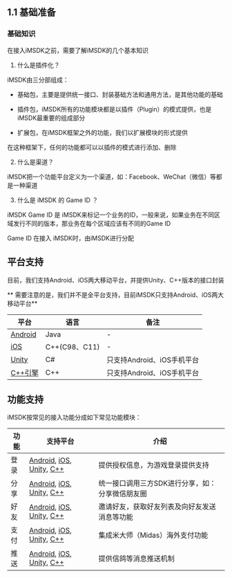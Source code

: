 ## 1.1 基础准备

### 基础知识

在接入iMSDK之前，需要了解iMSDK的几个基本知识

1. 什么是插件化？
  
  iMSDK由三分部组成：
  
  * 基础包，主要是提供统一接口、封装基础方法和通用方法，是其他功能的基础
  
  * 插件包，iMSDK所有的功能模块都是以插件（Plugin）的模式提供，也是iMSDK最重要的组成部分
  
  * 扩展包，在iMSDK框架之外的功能，我们以扩展模块的形式提供

  在这种框架下，任何的功能都可以以插件的模式进行添加、删除
  
2. 什么是渠道？

  iMSDK把一个功能平台定义为一个渠道，如：Facebook、WeChat（微信）等都是一种渠道

3. 什么是 iMSDK 的 Game ID ？

  iMSDK Game ID 是 iMSDK来标记一个业务的ID，一般来说，如果业务在不同区域发行不同的版本，那业务在每个区域应该有不同的Game ID
 
  Game ID 在接入 iMSDK时，由iMSDK进行分配

## 平台支持

目前，我们支持Android、iOS两大移动平台，并提供Unity、C++版本的接口封装

** 需要注意的是，我们并不是全平台支持，目前iMSDK只支持Android、iOS两大移动平台**

| 平台 | 语言 | 备注 |
| -- | -- | -- |
| [Android](Android/README.md) | Java | - |
| [iOS](iOS/README.md) | C++(C98、C11) | - |
| [Unity](Unity/README.md) | C# | 只支持Android、iOS手机平台 |
| [C++引擎](Cpp/README.md) | C++ | 只支持Android、iOS手机平台 |

## 功能支持

iMSDK按常见的接入功能分成如下常见功能模块：

| 功能 | 支持平台 | 介绍 |
| -- | -- | -- |
| 登录 | [Android](Android/Module/Push.md), [iOS](iOS/Module/Push.md), [Unity](Unity/Module/Push.md), [C++](Cpp/Module/Push.md) | 提供授权信息，为游戏登录提供支持 |
| 分享 | [Android](Android/Module/Push.md), [iOS](iOS/Module/Push.md), [Unity](Unity/Module/Push.md), [C++](Cpp/Module/Push.md) |统一接口调用三方SDK进行分享，如：分享微信朋友圈 |
| 好友 | [Android](Android/Module/Push.md), [iOS](iOS/Module/Push.md), [Unity](Unity/Module/Push.md), [C++](Cpp/Module/Push.md) |邀请好友，获取好友列表及向好友发送消息等功能 |
| 支付 | [Android](Android/Module/Push.md), [iOS](iOS/Module/Push.md), [Unity](Unity/Module/Push.md), [C++](Cpp/Module/Push.md) |集成米大师（Midas）海外支付功能 |
| 推送 | [Android](Android/Module/Push.md), [iOS](iOS/Module/Push.md), [Unity](Unity/Module/Push.md), [C++](Cpp/Module/Push.md) |提供信鸽等消息推送机制
